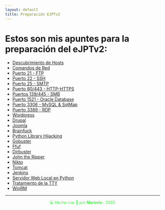 ```yaml
---
layout: default
title: Preparación EJPTv2
---
```


# Estos son mis apuntes para la preparación del eJPTv2:

- [Descubrimiento de Hosts](descubrimiento_de_hosts)
- [Comandos de Red](comandos_de_red)
- [Puerto 21 - FTP](puerto_21)
- [Puerto 22 - SSH](puerto_22)
- [Puerto 25 - SMTP](puerto_25)
- [Puerto 80/443 - HTTP-HTTPS](puerto_80_443)
- [Puertos 139/445 - SMB](puerto_139_445)
- [Puerto 1521 - Oracle Database](puerto_1521)
- [Puerto 3306 - MySQL & SqlMap](puerto_3306)
- [Puerto 3389 - RDP](puerto_3389)
- [Wordpress](wordpress)
- [Drupal](drupal)
- [Joomla](joomla)
- [Brainfuck](brainfuck)
- [Python Library Hijacking](python_hijacking)
- [Gobuster](gobuster)
- [Ffuf](ffuf)
- [Dirbuster](dirbuster)
- [John the Ripper](john)
- [Nikto](nikto)
- [Tomcat](tomcat)
- [Jenkins](jenkins)
- [Servidor Web Local en Python](servidor_python)
- [ Tratamiento de la TTY](tty)
- [WinRM](winrm)














---

<div style="text-align:center; font-size: 0.9em; margint-top: 40px; color: #33ff33;">
    💻 Hecho con 💚 por <strong>Marcela</strong> - 2025
</div>
